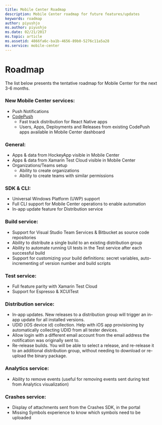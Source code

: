 ```yaml
---
title: Mobile Center Roadmap
description: Mobile Center roadmap for future features/updates
keywords: roadmap
author: piyushjo
ms.author: piyushjo
ms.date: 02/21/2017
ms.topic: article
ms.assetid: 4866fa6c-ba1b-4656-89b0-5276c11a5a28
ms.service: mobile-center
---
```


# Roadmap

The list below presents the tentative roadmap for Mobile Center for the next 3-6 months.

### New Mobile Center services:
* Push Notifications
* [CodePush](https://microsoft.github.io/code-push/) 
	* Fast track distribution for React Native apps
	* Users, Apps, Deployments and Releases from existing CodePush apps available in Mobile Center dashboard

### General:
* Apps & data from HockeyApp visible in Mobile Center
* Apps & data from Xamarin Test Cloud visible in Mobile Center
* Organizations/Teams setup
	* Ability to create organizations
	* Ability to create teams with similar permissions

### SDK & CLI:
* Universal Windows Platform (UWP) support
* Full CLI support for Mobile Center operations to enable automation
* In-app update feature for Distribution service

### Build service:
* Support for Visual Studio Team Services & Bitbucket as source code repositories
* Ability to distribute a single build to an existing distribution group
* Ability to automate running UI tests in the Test service after each successful build
* Support for customizing your build definitions: secret variables, auto-incrementing of version number and build scripts

### Test service:
* Full feature parity with Xamarin Test Cloud
* Support for Espresso & XCUITest

### Distribution service:
* In-app updates. New releases to a distribution group will trigger an in-app update for all installed versions.
* UDID (iOS device id) collection. Help with iOS app provisioning by automatically collecting UDID from all tester devices.
* Allow login with a different email account from the email address the notification was originally sent to.
* Re-release builds. You will be able to select a release, and re-release it to an additional distribution group, without needing to download or re-upload the binary package. 

### Analytics service:
* Ability to remove events (useful for removing events sent during test from Analytics visualization)

### Crashes service:
* Display of attachments sent from the Crashes SDK, in the portal
* Missing Symbols experience to know which symbols need to be uploaded
